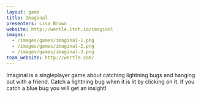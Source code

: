 ```yaml
---
layout: game
title: Imaginal
presenters: Lisa Brown
website: http://wertle.itch.io/imaginal
images:
  - /images/games/imaginal-1.png
  - /images/games/imaginal-2.png
  - /images/games/imaginal-3.png
team_website: http://wertle.com/
---
```

Imaginal is a singleplayer game about catching lightning bugs and hanging out with a friend. Catch a lightning bug when it is lit by clicking on it. If you catch a blue bug you will get an insight!
